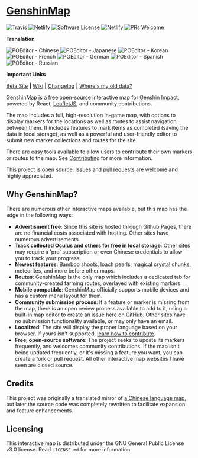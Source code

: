 # [GenshinMap](https://genshinmap.github.io/)

[![Travis](https://travis-ci.org/GenshinMap/genshinmap.github.io.svg?branch=master)](https://travis-ci.org/github/GenshinMap/genshinmap.github.io/)
[![Netlify](https://img.shields.io/netlify/e37c5eca-62e5-480d-922b-301ab8c4994a?label=beta%20build)](https://genshin-map-beta.netlify.app/)
[![Software License](https://img.shields.io/badge/license-GPLv3-green.svg)](https://github.com/GenshinMap/genshinmap.github.io/blob/master/LICENSE.md)
[![Netlify](https://img.shields.io/netlify/e37c5eca-62e5-480d-922b-301ab8c4994a?label=beta%20build)](https://genshin-map-beta.netlify.app/)
[![PRs Welcome](https://img.shields.io/badge/PRs-welcome-brightgreen.svg)](https://github.com/GenshinMap/genshinmap.github.io/wiki/Contributing)

__Translation__

![POEditor - Chinese](https://img.shields.io/poeditor/progress/394831/zh-CN?token=1362c61f5ab09d3fb015f19e77e437f1)
![POEditor - Japanese](https://img.shields.io/poeditor/progress/394831/ja?token=1362c61f5ab09d3fb015f19e77e437f1)
![POEditor - Korean](https://img.shields.io/poeditor/progress/394831/ko?token=1362c61f5ab09d3fb015f19e77e437f1)
![POEditor - French](https://img.shields.io/poeditor/progress/394831/fr?token=1362c61f5ab09d3fb015f19e77e437f1)
![POEditor - German](https://img.shields.io/poeditor/progress/394831/de?token=1362c61f5ab09d3fb015f19e77e437f1)
![POEditor - Spanish](https://img.shields.io/poeditor/progress/394831/es?token=1362c61f5ab09d3fb015f19e77e437f1)
![POEditor - Russian](https://img.shields.io/poeditor/progress/394831/ru?token=1362c61f5ab09d3fb015f19e77e437f1)

__Important Links__

[Beta Site](https://genshin-map-beta.netlify.app/) **|** [Wiki](https://github.com/GenshinMap/genshinmap.github.io/wiki/index) **|** [Changelog](https://github.com/GenshinMap/genshinmap.github.io/blob/master/CHANGELOG.md) **|** [Where's my old data?](https://github.com/GenshinMap/genshinmap.github.io/wiki/Frequently-Asked-Questions#how-do-i-transfer-my-data-from-the-old-version-of-genshinmap)

GenshinMap is a free open-source interactive map for [Genshin Impact](https://genshin.mihoyo.com/), powered by React, [LeafletJS](https://leafletjs.com/reference-1.7.1.html), and community contributions.

The map includes a full, high-resolution in-game map, with options to display markers for the locations as well as routes to assist navigation between them. It includes features to mark items as completed (saving the data in local storage), as well as a powerful and user-friendly editor to submit new marker collections and routes for the site.

There are easy tools available to allow users to contribute their own markers or routes to the map. See [Contributing](https://github.com/GenshinMap/genshinmap.github.io/wiki/Contributing) for more information.

This project is open source. [Issues](https://github.com/GenshinMap/genshinmap.github.io/issues) and [pull requests](https://github.com/GenshinMap/genshinmap.github.io/pulls) are welcome and highly appreciated.

## Why GenshinMap?

There are numerous other interactive maps available, but this map has the edge in the following ways:

- **Advertisment free**: Since this site is hosted through Github Pages, there are no financial costs associated with hosting. Other sites have numerous advertisements.
- **Track collected Oculus and others for free in local storage**: Other sites may require a 'pro' subscription or even Chinese credentials to allow you to track your progress.
- **Newest features**: Bamboo shoots, loach pearls, magical crystal chunks, meteorites, and more before other maps.
- **Routes**: GenshinMap is the only map which includes a dedicated tab for community-created farming routes, overlayed with existing markers.
- **Mobile compatible**: GenshinMap officially supports mobile devices and has a custom menu layout for them.
- **Community submission process**: If a feature or marker is missing from the map, there is an open review process available to add to it, using a built-in map editor to create an issue here on GitHub. Other sites have no submission functionality available, or may only have an email.
- **Localized**: The site will display the proper language based on your browser. If yours isn't supported, [learn how to contribute](https://github.com/GenshinMap/genshinmap.github.io/wiki/Contributing#how-to-localize-the-site).
- **Free, open-source software**: The project seeks to update its markers frequently, and welcomes community contributions. If the map isn't being updated frequently, or it's missing a feature you want, you can create a fork or pull request. All other interactive map websites I have seen are closed source.

## Credits

This project was originally a translated mirror of [a Chinese language map](http://www.yuanshen.site/), but later the source code was completely rewritten to facilitate expansion and feature enhancements.

## Licensing

This interactive map is distributed under the GNU General Public License v3.0 license. Read `LICENSE.md` for more information.
